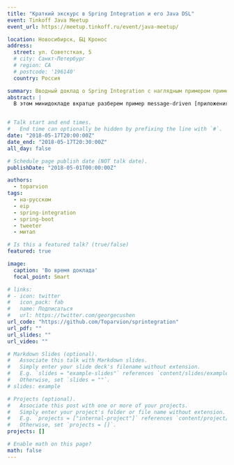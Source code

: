 ```yaml
---
title: "Краткий экскурс в Spring Integration и его Java DSL"
event: Tinkoff Java Meetup
event_url: https://meetup.tinkoff.ru/event/java-meetup/

location: Новосибирск, БЦ Кронос
address:
  street: ул. Советсткая, 5
  # city: Санкт-Петербург
  # region: CA
  # postcode: '196140'
  country: Россия

summary: Вводный доклад о Spring Integration с наглядным примером применения
abstract: |
  В этом минидокладе вкратце разберем пример message-driven [приложения](https://github.com/Toparvion/sprintegration) на **Spring Integration**, точнее, на его высокоуровневом языке **Java DSL**. Посмотрим, какие фишки и грабли таит такой подход, и прикинем, насколько он жизнеспособен в условиях изменчивых бизнес-требований.


# Talk start and end times.
#   End time can optionally be hidden by prefixing the line with `#`.
date: "2018-05-17T20:00:00Z"
date_end: "2018-05-17T20:30:00Z"
all_day: false

# Schedule page publish date (NOT talk date).
publishDate: "2018-05-01T00:00:00Z"

authors:
  - toparvion
tags:
  - на-русском
  - eip
  - spring-integration
  - spring-boot
  - tweeter
  - митап

# Is this a featured talk? (true/false)
featured: true

image:
  caption: 'Во время доклада'
  focal_point: Smart

# links:
# - icon: twitter
#   icon_pack: fab
#   name: Подписаться
#   url: https://twitter.com/georgecushen
url_code: "https://github.com/Toparvion/sprintegration"
url_pdf: ""
url_slides: ""
url_video: ""

# Markdown Slides (optional).
#   Associate this talk with Markdown slides.
#   Simply enter your slide deck's filename without extension.
#   E.g. `slides = "example-slides"` references `content/slides/example-slides.md`.
#   Otherwise, set `slides = ""`.
# slides: example

# Projects (optional).
#   Associate this post with one or more of your projects.
#   Simply enter your project's folder or file name without extension.
#   E.g. `projects = ["internal-project"]` references `content/project/deep-learning/index.md`.
#   Otherwise, set `projects = []`.
projects: []

# Enable math on this page?
math: false
---
```

